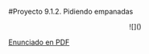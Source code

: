 #Proyecto 9.1.2. Pidiendo empanadas

<center>
![]()
</center>
          
[Enunciado en PDF][PDF]

[PDF]: https://raw.githubusercontent.com/gobstones/proyectos-jr/master/Proyectos/Cap.9/9.1.2.Pidiendo%20empanadas/Recursos/description.pdf "Enunciado de 'Pidiendo empanadas' en PDF"
